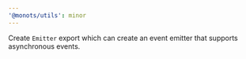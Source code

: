 ```yaml
---
'@monots/utils': minor
---
```


Create `Emitter` export which can create an event emitter that supports asynchronous events.
